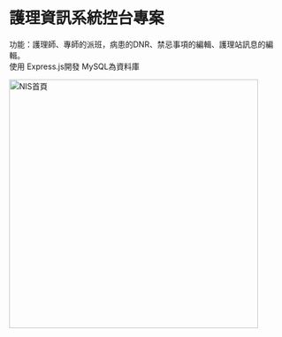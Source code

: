 
# 護理資訊系統控台專案
<a>功能：護理師、專師的派班，病患的DNR、禁忌事項的編輯、護理站訊息的編輯。</a>
<br>
<a>使用 Express.js開發 MySQL為資料庫</a>

<img width="450" alt="NIS首頁" src="https://user-images.githubusercontent.com/32476255/122632567-2672d180-d106-11eb-87de-80827585d0c5.png">
